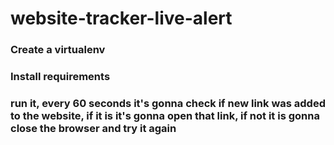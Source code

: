# website-tracker-live-alert
### Create a virtualenv
### Install requirements
### run it, every 60 seconds it's gonna check if new link was added to the website, if it is it's gonna open that link, if not it is gonna close the browser and try it again
